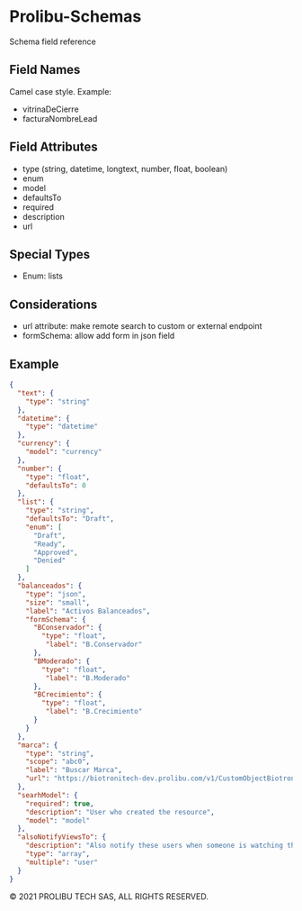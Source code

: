 # Prolibu-Schemas
Schema field reference

## Field Names
Camel case style. Example:
- vitrinaDeCierre
- facturaNombreLead

## Field Attributes
- type (string, datetime, longtext, number, float, boolean)
- enum
- model 
- defaultsTo
- required
- description
- url

## Special Types 
- Enum: lists

## Considerations
- url attribute: make remote search to custom or external endpoint
- formSchema: allow add form in json field

## Example
```json
{
  "text": {
    "type": "string"
  },
  "datetime": {
    "type": "datetime"
  },
  "currency": {
    "model": "currency"
  },
  "number": {
    "type": "float",
    "defaultsTo": 0
  },
  "list": {
    "type": "string",
    "defaultsTo": "Draft",
    "enum": [
      "Draft",
      "Ready",
      "Approved",
      "Denied"
    ]
  },
  "balanceados": {
    "type": "json",
    "size": "small",
    "label": "Activos Balanceados",
    "formSchema": {
      "BConservador": {
        "type": "float",
         "label": "B.Conservador"
      },
      "BModerado": {
        "type": "float",
         "label": "B.Moderado"
      },
      "BCrecimiento": {
        "type": "float",
         "label": "B.Crecimiento"
      }
    }
  },
  "marca": {
    "type": "string",
    "scope": "abc0",
    "label": "Buscar Marca",
    "url": "https://biotronitech-dev.prolibu.com/v1/CustomObjectBiotronitech/searchProduct"
  },
  "searhModel": {
    "required": true,
    "description": "User who created the resource",
    "model": "model"
  },
  "alsoNotifyViewsTo": {
    "description": "Also notify these users when someone is watching the proposal",
    "type": "array",
    "multiple": "user"
  }
}
```

© 2021 PROLIBU TECH SAS, ALL RIGHTS RESERVED.
